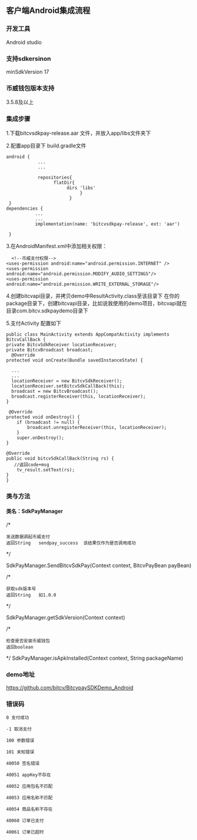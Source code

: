 ## 客户端Android集成流程

### 开发工具
Android studio

### 支持sdkersinon
minSdkVersion 17

### 币威钱包版本支持
3.5.8及以上

### 集成步骤
1.下载bitcvsdkpay-release.aar 文件，并放入app/libs文件夹下

2.配置app目录下 build.gradle文件



    android {
                ...
                ...

                repositories{
                      flatDir{
                           dirs 'libs'
                                }
                            }
     }
    dependencies {
               ...
               ...
               implementation(name: 'bitcvsdkpay-release', ext: 'aar')
  
     }

3.在AndroidManifest.xml中添加相关权限：


      <!--币威支付权限-->
    <uses-permission android:name="android.permission.INTERNET" />
    <uses-permission android:name="android.permission.MODIFY_AUDIO_SETTINGS"/>
    <uses-permission android:name="android.permission.WRITE_EXTERNAL_STORAGE"/>
    
4.创建bitcvapi目录，并拷贝demo中ResultActivity.class至该目录下
在你的package目录下，创建bitcvapi目录，比如说我使用的demo项目，bitcvapi就在目录com.bitcv.sdkpaydemo目录下

5.支付Activity 配置如下

    public class MainActivity extends AppCompatActivity implements BitcvCallBack {
    private BitcvSdkReceiver locationReceiver;
    private BitcvBroadcast broadcast;
      @Override
    protected void onCreate(Bundle savedInstanceState) {
    
      ...
      ...
      locationReceiver = new BitcvSdkReceiver();
      locationReceiver.setBitcvSdkCallBack(this);
      broadcast = new BitcvBroadcast();
      broadcast.registerReceiver(this, locationReceiver);
    }
    
     @Override
    protected void onDestroy() {
        if (broadcast != null) {
            broadcast.unregisterReceiver(this, locationReceiver);
        }
        super.onDestroy();
    }

    @Override
    public void bitcvSdkCallBack(String rs) {
       //返回code+msg
        tv_result.setText(rs);
    }
    }

### 类与方法
#### 类名：SdkPayManager
 
 /*

    发送数据调起币威支付
    返回String   sendpay_success  该结果仅作为是否调用成功
 */

SdkPayManager.SendBitcvSdkPay(Context context, BitcvPayBean payBean)


/*

    获取sdk版本号
    返回String   如1.0.0 
 */

SdkPayManager.getSdkVersion(Context context)



/*

    检查是否安装币威钱包
    返回boolean  
 */
SdkPayManager.isApkInstalled(Context context, String packageName)

### demo地址

https://github.com/bitcv/BitcvpaySDKDemo_Android

### 错误码

    0 支付成功

    -1 取消支付

    100 参数错误

    101 未知错误

    40050 签名错误

    40051 appKey不存在

    40052 应用包名不匹配

    40053 应用名称不匹配

    40054 商品名称不存在

    40060 订单已支付

    40061 订单已超时
